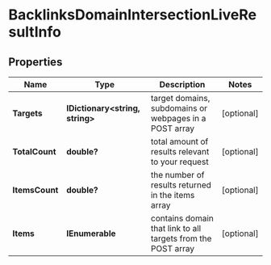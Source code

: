 # BacklinksDomainIntersectionLiveResultInfo


## Properties

| Name | Type | Description | Notes |
|------------ | ------------- | ------------- | -------------|
**Targets** | **IDictionary<string, string>** | target domains, subdomains or webpages in a POST array |[optional]|
**TotalCount** | **double?** | total amount of results relevant to your request |[optional]|
**ItemsCount** | **double?** | the number of results returned in the items array |[optional]|
**Items** | **IEnumerable<BacklinksDomainIntersectionLiveItem>** | contains domain that link to all targets from the POST array |[optional]|